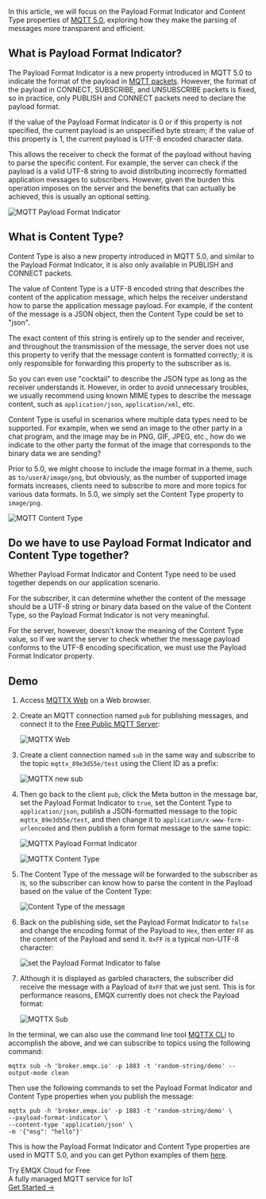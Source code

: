 In this article, we will focus on the Payload Format Indicator and Content Type properties of [MQTT 5.0](https://www.emqx.com/en/blog/introduction-to-mqtt-5), exploring how they make the parsing of messages more transparent and efficient.

## What is Payload Format Indicator?

The Payload Format Indicator is a new property introduced in MQTT 5.0 to indicate the format of the payload in [MQTT packets](https://www.emqx.com/en/blog/introduction-to-mqtt-control-packets). However, the format of the payload in CONNECT, SUBSCRIBE, and UNSUBSCRIBE packets is fixed, so in practice, only PUBLISH and CONNECT packets need to declare the payload format.

If the value of the Payload Format Indicator is 0 or if this property is not specified, the current payload is an unspecified byte stream; if the value of this property is 1, the current payload is UTF-8 encoded character data.

This allows the receiver to check the format of the payload without having to parse the specific content. For example, the server can check if the payload is a valid UTF-8 string to avoid distributing incorrectly formatted application messages to subscribers. However, given the burden this operation imposes on the server and the benefits that can actually be achieved, this is usually an optional setting.

![MQTT Payload Format Indicator](https://assets.emqx.com/images/516d070e403ea4861b6a68c09b5dbd49.jpg)

## What is Content Type?

Content Type is also a new property introduced in MQTT 5.0, and similar to the Payload Format Indicator, it is also only available in PUBLISH and CONNECT packets.

The value of Content Type is a UTF-8 encoded string that describes the content of the application message, which helps the receiver understand how to parse the application message payload. For example, if the content of the message is a JSON object, then the Content Type could be set to "json".

The exact content of this string is entirely up to the sender and receiver, and throughout the transmission of the message, the server does not use this property to verify that the message content is formatted correctly; it is only responsible for forwarding this property to the subscriber as is.

So you can even use "cocktail" to describe the JSON type as long as the receiver understands it. However, in order to avoid unnecessary troubles, we usually recommend using known MIME types to describe the message content, such as `application/json`, `application/xml`, etc.

Content Type is useful in scenarios where multiple data types need to be supported. For example, when we send an image to the other party in a chat program, and the image may be in PNG, GIF, JPEG, etc., how do we indicate to the other party the format of the image that corresponds to the binary data we are sending?

Prior to 5.0, we might choose to include the image format in a theme, such as `to/userA/image/png`, but obviously, as the number of supported image formats increases, clients need to subscribe to more and more topics for various data formats. In 5.0, we simply set the Content Type property to `image/png`.

![MQTT Content Type](https://assets.emqx.com/images/9e4ba35d4f25f588a8a4dff2a651b2ff.jpg)

## Do we have to use Payload Format Indicator and Content Type together?

Whether Payload Format Indicator and Content Type need to be used together depends on our application scenario.

For the subscriber, it can determine whether the content of the message should be a UTF-8 string or binary data based on the value of the Content Type, so the Payload Format Indicator is not very meaningful.

For the server, however, doesn't know the meaning of the Content Type value, so if we want the server to check whether the message payload conforms to the UTF-8 encoding specification, we must use the Payload Format Indicator property.

## Demo

1. Access [MQTTX Web](http://www.emqx.io/online-mqtt-client) on a Web browser.

2. Create an MQTT connection named `pub` for publishing messages, and connect it to the [Free Public MQTT Server](https://www.emqx.com/en/mqtt/public-mqtt5-broker):

   ![MQTTX Web](https://assets.emqx.com/images/58b7f6ae09e33b1589965d2b017713a2.png)

3. Create a client connection named `sub` in the same way and subscribe to the topic `mqttx_89e3d55e/test` using the Client ID as a prefix:

   ![MQTTX new sub](https://assets.emqx.com/images/8873fccfce53b08c8bf34d743bb279c4.png)

4. Then go back to the client `pub`, click the Meta button in the message bar, set the Payload Format Indicator to `true`, set the Content Type to `application/json`, publish a JSON-formatted message to the topic `mqttx_89e3d55e/test`, and then change it to `application/x-www-form-urlencoded` and then publish a form format message to the same topic:

   ![MQTTX Payload Format Indicator](https://assets.emqx.com/images/16d704c3d0454264a1842a967f064ecb.png)

   ![MQTTX Content Type](https://assets.emqx.com/images/56af9a924f642c3cffe39566196438fe.png)

5. The Content Type of the message will be forwarded to the subscriber as is, so the subscriber can know how to parse the content in the Payload based on the value of the Content Type:

   ![Content Type of the message](https://assets.emqx.com/images/2e56a52e319d2cf7ffcf54ef1faa0366.png)

6. Back on the publishing side, set the Payload Format Indicator to `false` and change the encoding format of the Payload to `Hex`, then enter `FF` as the content of the Payload and send it. `0xFF` is a typical non-UTF-8 character:

   ![set the Payload Format Indicator to false](https://assets.emqx.com/images/3f87e5ff03ce4f53157a4de9c4f14868.png)

7. Although it is displayed as garbled characters, the subscriber did receive the message with a Payload of `0xFF` that we just sent. This is for performance reasons, EMQX currently does not check the Payload format:

   ![MQTTX Sub](https://assets.emqx.com/images/1b8e1c531c21ae0e72da1a8befd2d47b.png)

In the terminal, we can also use the command line tool [MQTTX CLI](https://mqttx.app/cli) to accomplish the above, and we can subscribe to topics using the following command:

```
mqttx sub -h 'broker.emqx.io' -p 1883 -t 'random-string/demo' --output-mode clean
```

Then use the following commands to set the Payload Format Indicator and Content Type properties when you publish the message:

```
mqttx pub -h 'broker.emqx.io' -p 1883 -t 'random-string/demo' \
--payload-format-indicator \
--content-type 'application/json' \
-m '{"msg": "hello"}'
```

This is how the Payload Format Indicator and Content Type properties are used in MQTT 5.0, and you can get Python examples of them [here](https://github.com/emqx/MQTT-Feature-Examples).

 



<section class="promotion">
    <div>
        Try EMQX Cloud for Free
        <div class="is-size-14 is-text-normal has-text-weight-normal">A fully managed MQTT service for IoT</div>
    </div>
    <a href="https://accounts.emqx.com/signup?continue=https://cloud-intl.emqx.com/console/deployments/0?oper=new" class="button is-gradient px-5">Get Started →</a>
</section>

